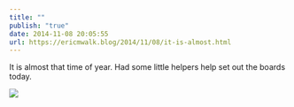 ```yaml
---
title: ""
publish: "true"
date: 2014-11-08 20:05:55
url: https://ericmwalk.blog/2014/11/08/it-is-almost.html
---
```


It is almost that time of year. Had some little helpers help set out the boards today.

![](https://ericmwalk.blog/uploads/2022/5d5dc9c55c.jpg)